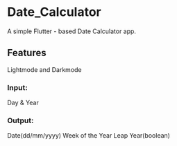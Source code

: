 
#  Date_Calculator

A simple Flutter - based Date Calculator app.

## Features
Lightmode and Darkmode 
### Input: 
Day & Year 
### Output: 
Date(dd/mm/yyyy)
Week of the Year
Leap Year(boolean) 
